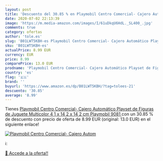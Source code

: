 ```yaml
---
layout: post
title: 'Descuento del 30.85 % en Playmobil Centro Comercial- Cajero Autom'
date: 2020-07-02 22:13:39
image: 'https://m.media-amazon.com/images/I/61uDkqU6HdL._SL400_.jpg'
comments: true
category: ofertas
author: 'tole.es'
slug: 'B01LWT5KBH-es Playmobil Centro Comercial- Cajero Automático Playset de...'
sku: 'B01LWT5KBH-es'
actualPrice: 8.99 EUR
currency: EUR
price: 8.99
comparePrice: 13.0 EUR
prodname: 'Playmobil Centro Comercial- Cajero Automático Playset de Figuras de Juguete  Multicolor  4 1 x 14 2 x 14 2 cm  Playmobil 9081 '
country: 'es'
flag: '🇪🇸'
brand: ''
buyurl: 'https://www.amazon.es/dp/B01LWT5KBH/?tag=tolees-21'
descuento: '30.85'
average: '8.99'
---
```


Tienes [Playmobil Centro Comercial- Cajero Automático Playset de Figuras de Juguete  Multicolor  4 1 x 14 2 x 14 2 cm  Playmobil 9081 ](https://www.amazon.es/dp/B01LWT5KBH/?tag=tolees-21) con un 30.85 % de descuento con precio de oferta de 8.99 EUR (original: 13.0 EUR) en el siguiente enlace!

[![Playmobil Centro Comercial- Cajero Autom](https://m.media-amazon.com/images/I/61uDkqU6HdL._SL400_.jpg)](https://www.amazon.es/dp/B01LWT5KBH/?tag=tolees-21)

ℹ️:


[🛒 Accede a la oferta!!](https://www.amazon.es/dp/B01LWT5KBH/?tag=tolees-21)
